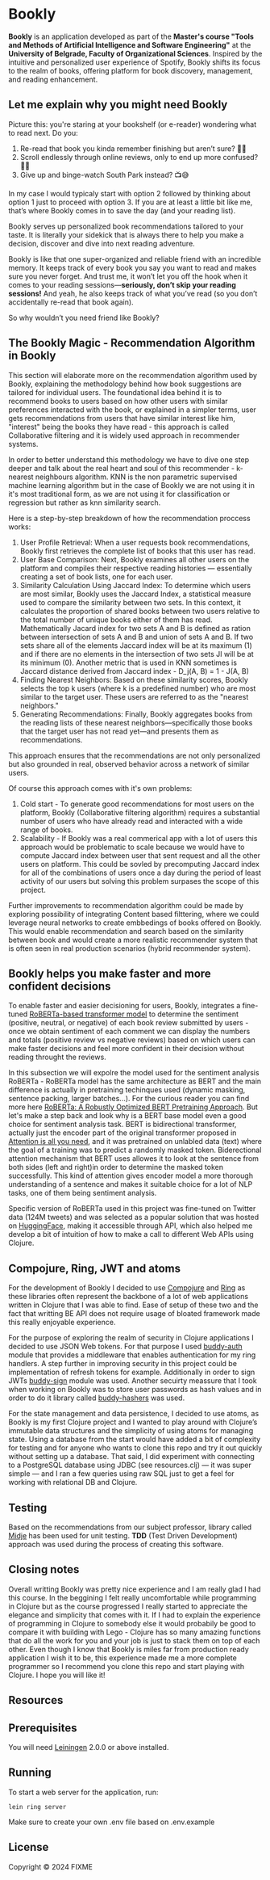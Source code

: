 # Bookly

**Bookly** is an application developed as part of the **Master's course "Tools and Methods of Artificial Intelligence and Software Engineering"** at the **University of Belgrade, Faculty of Organizational Sciences**. Inspired by the intuitive and personalized user experience of Spotify, Bookly shifts its focus to the realm of books, offering platform for book discovery, management, and reading enhancement.

## Let me explain why you might need Bookly

Picture this: you're staring at your bookshelf (or e-reader) wondering what to read next. Do you:

1. Re-read that book you kinda remember finishing but aren’t sure? 📖🤔
2. Scroll endlessly through online reviews, only to end up more confused? 📱🙃
3. Give up and binge-watch South Park instead? 📺😅

In my case I would typicaly start with option 2 followed by thinking about option 1 just to proceed with option 3. If you are at least a little bit like me, that’s where Bookly comes in to save the day (and your reading list).

Bookly serves up personalized book recommendations tailored to your taste. It is literally your sidekick that is always there to help you make a decision, discover and dive into next reading adventure.

Bookly is like that one super-organized and reliable friend with an incredible memory. It keeps track of every book you say you want to read and makes sure you never forget. And trust me, it won’t let you off the hook when it comes to your reading sessions—**seriously, don’t skip your reading sessions!** And yeah, he also keeps track of what you’ve read (so you don’t accidentally re-read that book again).

So why wouldn’t you need friend like Bookly?

## The Bookly Magic - Recommendation Algorithm in Bookly

This section will elaborate more on the recommendation algorithm used by Bookly, explaining the methodology behind how book suggestions are tailored for individual users. The foundational idea behind it is to recommend books to users based on how other users with similar preferences interacted with the book, or explained in a simpler terms, user gets recommendations from users that have similar interest like him, "interest" being the books they have read - this approach is called Collaborative filtering and it is widely used approach in recommender systems.

In order to better understand this methodology we have to dive one step deeper and talk about the real heart and soul of this recommender - k-nearest neighbours algorithm. KNN is the non parametric supervised machine learning algorithm but in the case of Bookly we are not using it in it's most traditional form, as we are not using it for classification or regression but rather as knn similarity search.

Here is a step-by-step breakdown of how the recommendation proccess works:

1. User Profile Retrieval: When a user requests book recommendations, Bookly first retrieves the complete list of books that this user has read.
2. User Base Comparison: Next, Bookly examines all other users on the platform and compiles their respective reading histories — essentially creating a set of book lists, one for each user.
3. Similarity Calculation Using Jaccard Index: To determine which users are most similar, Bookly uses the Jaccard Index, a statistical measure used to compare the similarity between two sets. In this context, it calculates the proportion of shared books between two users relative to the total number of unique books either of them has read. Mathematically Jacard index for two sets A and B is defined as ration between intersection of sets A and B and union of sets A and B. If two sets share all of the elements Jaccard index will be at its maximum (1) and if there are no elements in the intersection of two sets JI will be at its minimum (0). Another metric that is used in KNN sometimes is Jaccard distance derived from Jaccard index - D_j(A, B) = 1 - J(A, B)
4. Finding Nearest Neighbors: Based on these similarity scores, Bookly selects the top k users (where k is a predefined number) who are most similar to the target user. These users are referred to as the "nearest neighbors."
5. Generating Recommendations: Finally, Bookly aggregates books from the reading lists of these nearest neighbors—specifically those books that the target user has not read yet—and presents them as recommendations.

This approach ensures that the recommendations are not only personalized but also grounded in real, observed behavior across a network of similar users.

Of course this approach comes with it's own problems:

1. Cold start - To generate good recommendations for most users on the platform, Bookly (Collaborative filtering algorithm) requires a substantial number of users who have already read and interacted with a wide range of books.
2. Scalability - If Bookly was a real commerical app with a lot of users this approach would be problematic to scale because we would have to compute Jaccard index between user that sent request and all the other users on platform. This could be sovled by precomputing Jaccard index for all of the combinations of users once a day during the period of least activity of our users but solving this problem surpases the scope of this project.

Further improvements to recommendation algorithm could be made by exploring possibility of integrating Content based filttering, where we could leverage neural networks to create embbedings of books offered on Bookly. This would enable recommendation and search based on the similarity between book and would create a more realistic recommender system that is often seen in real production scenarios (hybrid recommender system).

## Bookly helps you make faster and more confident decisions

To enable faster and easier decisioning for users, Bookly, integrates a fine-tuned [RoBERTa-based transformer model](https://huggingface.co/cardiffnlp/twitter-roberta-base-sentiment-latest) to determine the sentiment (positive, neutral, or negative) of each book review submitted by users - once we obtain sentiment of each comment we can display the numbers and totals (positive review vs negative reviews) based on which users can make faster decisions and feel more confident in their decision without reading throught the reviews.

In this subsection we will expolre the model used for the sentiment analysis RoBERTa - RoBERTa model has the same architecture as BERT and the main difference is actually in pretraining techinques used (dynamic masking, sentence packing, larger batches...). For the curious reader you can find more here [RoBERTa: A Robustly Optimized BERT Pretraining Approach](https://arxiv.org/pdf/1907.11692). But let's make a step back and look why is a BERT base model even a good choice for sentiment analysis task. BERT is bidirectional transformer, actually just the encoder part of the original transformer proposed in [Attention is all you need](https://arxiv.org/pdf/1706.03762), and it was pretrained on unlabled data (text) where the goal of a training was to predict a randomly masked token. Biderectional attention mechanism that BERT uses allowes it to look at the sentence from both sides (left and right)in order to determine the masked token successfully. This kind of attention gives encoder model a more thorough understanding of a sentence and makes it suitable choice for a lot of NLP tasks, one of them being sentiment analysis.

Specific version of RoBERTa used in this project was fine-tuned on Twitter data (124M tweets) and was selected as a popular solution that was hosted on [HuggingFace](https://huggingface.co/), making it accessible through API, which also helped me develop a bit of intuition of how to make a call to different Web APIs using Clojure.

## Compojure, Ring, JWT and atoms

For the development of Bookly I decided to use [Compojure](https://github.com/weavejester/compojure) and [Ring](https://github.com/ring-clojure/ring) as these libraries often represent the backbone of a lot of web applications written in Clojure that I was able to find. Ease of setup of these two and the fact that writting BE API does not require usage of bloated framework made this really enjoyable experience.

For the purpose of exploring the realm of security in Clojure applications I decided to use JSON Web tokens. For that purpose I used [buddy-auth](https://github.com/funcool/buddy-auth) module that provides a middleware that enables authentication for my ring handlers. A step further in improving security in this project could be implementation of refresh tokens for example. Additionally in order to sign JWTs [buddy-sign](https://github.com/funcool/buddy-sign) module was used. Another secuirty meassure that I took when working on Bookly was to store user passwords as hash values and in order to do it library called [buddy-hashers](buddy/buddy-hashers) was used.

For the state management and data persistence, I decided to use atoms, as Bookly is my first Clojure project and I wanted to play around with Clojure’s immutable data structures and the simplicity of using atoms for managing state. Using a database from the start would have added a bit of complexity for testing and for anyone who wants to clone this repo and try it out quickly without setting up a database. That said, I did experiment with connecting to a PostgreSQL database using JDBC (see resources.clj) — it was super simple — and I ran a few queries using raw SQL just to get a feel for working with relational DB and Clojure.

## Testing

Based on the recommendations from our subject professor, library called [Midje](https://github.com/marick/Midje) has been used for unit testing. **TDD** (Test Driven Development) approach was used during the process of
creating this software.

## Closing notes

Overall writting Bookly was pretty nice experience and I am really glad I had this course. In the beggining I felt really uncomfortable while programming in Clojure but as the course progressed I really started to appreciate the elegance and simplicity that comes with it. If I had to explain the experience of programming in Clojure to somebody else it would probabily be good to compare it with building with Lego - Clojure has so many amazing functions that do all the work for you and your job is just to stack them on top of each other. Even though I know that Bookly is miles far from production ready application I wish it to be, this experience made me a more complete programmer so I recommend you clone this repo and start playing with Clojure. I hope you will like it!

## Resources

## Prerequisites

You will need [Leiningen][] 2.0.0 or above installed.

[leiningen]: https://github.com/technomancy/leiningen

## Running

To start a web server for the application, run:

    lein ring server

Make sure to create your own .env file based on .env.example

## License

Copyright © 2024 FIXME
